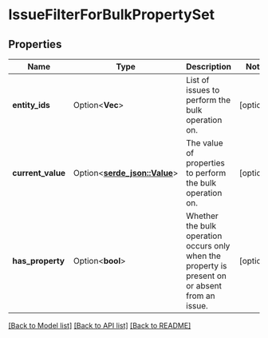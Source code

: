 # IssueFilterForBulkPropertySet

## Properties

Name | Type | Description | Notes
------------ | ------------- | ------------- | -------------
**entity_ids** | Option<**Vec<i64>**> | List of issues to perform the bulk operation on. | [optional]
**current_value** | Option<[**serde_json::Value**](.md)> | The value of properties to perform the bulk operation on. | [optional]
**has_property** | Option<**bool**> | Whether the bulk operation occurs only when the property is present on or absent from an issue. | [optional]

[[Back to Model list]](../README.md#documentation-for-models) [[Back to API list]](../README.md#documentation-for-api-endpoints) [[Back to README]](../README.md)


